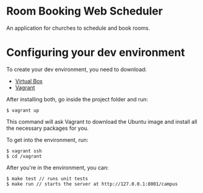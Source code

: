 Room Booking Web Scheduler
============

An application for churches to schedule and book rooms.

Configuring your dev environment
===============================

To create your dev environment, you need to download:
 * [Virtual Box](https://www.virtualbox.org/)
 * [Vagrant](http://www.vagrantup.com/)

After installing both, go inside the project folder and run:

```
$ vagrant up
```

This command will ask Vagrant to download the Ubuntu image and install all the necessary packages for you.

To get into the environment, run:

```
$ vagrant ssh
$ cd /vagrant
```

After you're in the environment, you can:

```
$ make test // runs unit tests
$ make run // starts the server at http://127.0.0.1:8001/campus
```


